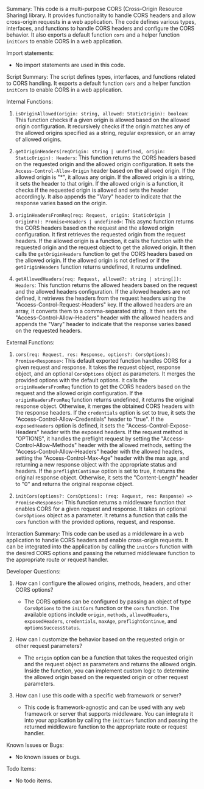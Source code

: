 Summary:
This code is a multi-purpose CORS (Cross-Origin Resource Sharing) library. It provides functionality to handle CORS headers and allow cross-origin requests in a web application. The code defines various types, interfaces, and functions to handle CORS headers and configure the CORS behavior. It also exports a default function `cors` and a helper function `initCors` to enable CORS in a web application.

Import statements:
- No import statements are used in this code.

Script Summary:
The script defines types, interfaces, and functions related to CORS handling. It exports a default function `cors` and a helper function `initCors` to enable CORS in a web application.

Internal Functions:
1. `isOriginAllowed(origin: string, allowed: StaticOrigin): boolean`: This function checks if a given origin is allowed based on the allowed origin configuration. It recursively checks if the origin matches any of the allowed origins specified as a string, regular expression, or an array of allowed origins.

2. `getOriginHeaders(reqOrigin: string | undefined, origin: StaticOrigin): Headers`: This function returns the CORS headers based on the requested origin and the allowed origin configuration. It sets the `Access-Control-Allow-Origin` header based on the allowed origin. If the allowed origin is "*", it allows any origin. If the allowed origin is a string, it sets the header to that origin. If the allowed origin is a function, it checks if the requested origin is allowed and sets the header accordingly. It also appends the "Vary" header to indicate that the response varies based on the origin.

3. `originHeadersFromReq(req: Request, origin: StaticOrigin | OriginFn): Promise<Headers | undefined>`: This async function returns the CORS headers based on the request and the allowed origin configuration. It first retrieves the requested origin from the request headers. If the allowed origin is a function, it calls the function with the requested origin and the request object to get the allowed origin. It then calls the `getOriginHeaders` function to get the CORS headers based on the allowed origin. If the allowed origin is not defined or if the `getOriginHeaders` function returns undefined, it returns undefined.

4. `getAllowedHeaders(req: Request, allowed?: string | string[]): Headers`: This function returns the allowed headers based on the request and the allowed headers configuration. If the allowed headers are not defined, it retrieves the headers from the request headers using the "Access-Control-Request-Headers" key. If the allowed headers are an array, it converts them to a comma-separated string. It then sets the "Access-Control-Allow-Headers" header with the allowed headers and appends the "Vary" header to indicate that the response varies based on the requested headers.

External Functions:
1. `cors(req: Request, res: Response, options?: CorsOptions): Promise<Response>`: This default exported function handles CORS for a given request and response. It takes the request object, response object, and an optional `CorsOptions` object as parameters. It merges the provided options with the default options. It calls the `originHeadersFromReq` function to get the CORS headers based on the request and the allowed origin configuration. If the `originHeadersFromReq` function returns undefined, it returns the original response object. Otherwise, it merges the obtained CORS headers with the response headers. If the `credentials` option is set to true, it sets the "Access-Control-Allow-Credentials" header to "true". If the `exposedHeaders` option is defined, it sets the "Access-Control-Expose-Headers" header with the exposed headers. If the request method is "OPTIONS", it handles the preflight request by setting the "Access-Control-Allow-Methods" header with the allowed methods, setting the "Access-Control-Allow-Headers" header with the allowed headers, setting the "Access-Control-Max-Age" header with the max age, and returning a new response object with the appropriate status and headers. If the `preflightContinue` option is set to true, it returns the original response object. Otherwise, it sets the "Content-Length" header to "0" and returns the original response object.

2. `initCors(options?: CorsOptions): (req: Request, res: Response) => Promise<Response>`: This function returns a middleware function that enables CORS for a given request and response. It takes an optional `CorsOptions` object as a parameter. It returns a function that calls the `cors` function with the provided options, request, and response.

Interaction Summary:
This code can be used as a middleware in a web application to handle CORS headers and enable cross-origin requests. It can be integrated into the application by calling the `initCors` function with the desired CORS options and passing the returned middleware function to the appropriate route or request handler.

Developer Questions:
1. How can I configure the allowed origins, methods, headers, and other CORS options?
   - The CORS options can be configured by passing an object of type `CorsOptions` to the `initCors` function or the `cors` function. The available options include `origin`, `methods`, `allowedHeaders`, `exposedHeaders`, `credentials`, `maxAge`, `preflightContinue`, and `optionsSuccessStatus`.

2. How can I customize the behavior based on the requested origin or other request parameters?
   - The `origin` option can be a function that takes the requested origin and the request object as parameters and returns the allowed origin. Inside the function, you can implement custom logic to determine the allowed origin based on the requested origin or other request parameters.

3. How can I use this code with a specific web framework or server?
   - This code is framework-agnostic and can be used with any web framework or server that supports middleware. You can integrate it into your application by calling the `initCors` function and passing the returned middleware function to the appropriate route or request handler.

Known Issues or Bugs:
- No known issues or bugs.

Todo Items:
- No todo items.